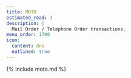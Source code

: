 ```yaml
---
title: MOTO
estimated_read: 3
description: |
  Mail Order / Telephone Order transactions.
menu_order: 1700
icon:
  content: dns
  outlined: true
---
```


{% include moto.md %}
